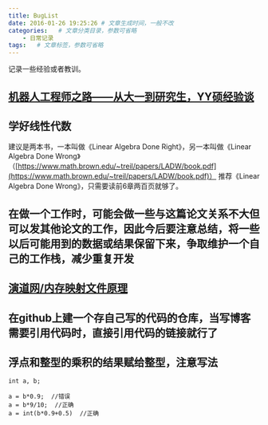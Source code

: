 ```yaml
---
title: BugList
date: 2016-01-26 19:25:26 # 文章生成时间，一般不改
categories:   # 文章分类目录，参数可省略
    - 日常记录
tags:   # 文章标签，参数可省略
---
```

记录一些经验或者教训。

## [机器人工程师之路——从大一到研究生，YY硕经验谈](http://blog.exbot.net/archives/2790)
## 学好线性代数
建议是两本书，一本叫做《Linear Algebra Done Right》，另一本叫做《Linear Algebra Done Wrong》（[https://www.math.brown.edu/~treil/papers/LADW/book.pdf](https://www.math.brown.edu/~treil/papers/LADW/book.pdf)）
推荐《Linear Algebra Done Wrong》，只需要读前6章两百页就够了。
<!--more-->

## 在做一个工作时，可能会做一些与这篇论文关系不大但可以发其他论文的工作，因此今后要注意总结，将一些以后可能用到的数据或结果保留下来，争取维护一个自己的工作栈，减少重复开发

## [演道网/内存映射文件原理](http://go2live.cn/archives/151371.html)

## 在github上建一个存自己写的代码的仓库，当写博客需要引用代码时，直接引用代码的链接就行了

## 浮点和整型的乘积的结果赋给整型，注意写法
```
int a, b;

a = b*0.9;  //错误
a = b*9/10;  //正确
a = int(b*0.9+0.5)  //正确
```